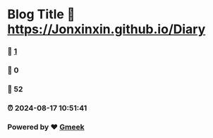 # Blog Title :link: https://Jonxinxin.github.io/Diary 
### :page_facing_up: [1](https://Jonxinxin.github.io/Diary/tag.html) 
### :speech_balloon: 0 
### :hibiscus: 52 
### :alarm_clock: 2024-08-17 10:51:41 
### Powered by :heart: [Gmeek](https://github.com/Meekdai/Gmeek)
